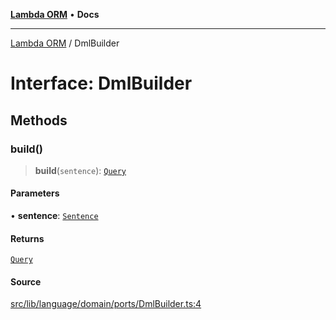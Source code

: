 [**Lambda ORM**](../README.md) • **Docs**

***

[Lambda ORM](../README.md) / DmlBuilder

# Interface: DmlBuilder

## Methods

### build()

> **build**(`sentence`): [`Query`](../classes/Query.md)

#### Parameters

• **sentence**: [`Sentence`](../classes/Sentence.md)

#### Returns

[`Query`](../classes/Query.md)

#### Source

[src/lib/language/domain/ports/DmlBuilder.ts:4](https://github.com/lambda-orm/lambdaorm/blob/2cf2f2464c4fe66901565772c5ae4881d9c605d1/src/lib/language/domain/ports/DmlBuilder.ts#L4)
